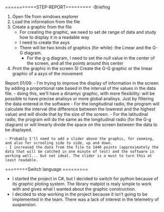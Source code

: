 ===========STEP-REPORT=========
-Briefing
1) Open file from windows explorer
2) Load the information from the file
3) Create a graphic from the file
	- For creating the graphic, we need to set de range of data and study how to display it in a readable way
	- I need to create the axys
	- There will be two kinds of graphics (for while): the Linear and the G-G diagram.
		- For the g-g diagram, I need to set the null value in the center of the screen, and all the points around this center
4) Print the graphic in the screen
	5) Create the G-G graphic or the linear graphic of a axys of the movement 


Report 01/09:
	- I'm trying to improve the display of information in the screen by adding a proportional rate based in the interval of the values in the data file. 
	- doing this, we'll have a dinamyc graphic, with more flexibility: will be possible to have precise analisys or more global analisys. Just by filtering the data entered in the software
		- For the longitudinal radio, the program will calculate the interval (the difference between the lowerest and the highest value) and will divide that by the size of the screen. 
		- For the latitudinal radio, the program will do the same as the longitudinal radio (for the G-g diagram) or will linearly divide the space on the screen between the data to be displayed.

	- Probably I'll need to add a slider above the graphic, for zooming, and also for scrooling side to side, up and down.
	- I increased the data from the file to 1440 points (approximately the data that will be catched in one minute of test) and the software is working well... but not ideal. The slider is a must to turn this at least readable.
	
========Switch language =========
- I started the project in C#, but I decided to switch for python because of its graphic ploting system. The library matplot is realy simple to work with and gives what I wanted about the graphic construction. 
- I decided to stop working in the project because it isn't going to be implemented in the team. There was a lack of interest in the telemetry of suspension.

